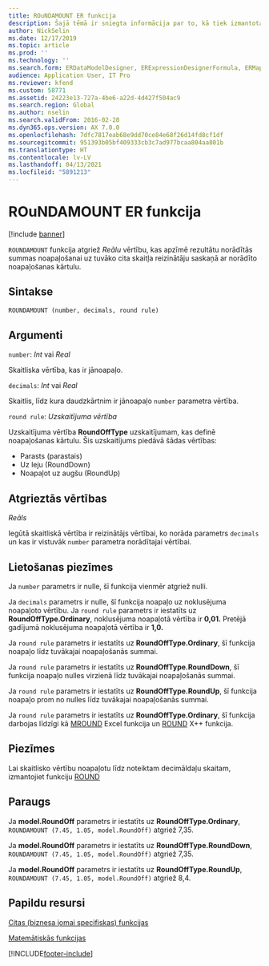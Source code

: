 ```yaml
---
title: ROuNDAMOUNT ER funkcija
description: Šajā tēmā ir sniegta informācija par to, kā tiek izmantota ROUNDAMOUNT elektroniskā pārskata (ER) funkcija.
author: NickSelin
ms.date: 12/17/2019
ms.topic: article
ms.prod: ''
ms.technology: ''
ms.search.form: ERDataModelDesigner, ERExpressionDesignerFormula, ERMappedFormatDesigner, ERModelMappingDesigner
audience: Application User, IT Pro
ms.reviewer: kfend
ms.custom: 58771
ms.assetid: 24223e13-727a-4be6-a22d-4d427f504ac9
ms.search.region: Global
ms.author: nselin
ms.search.validFrom: 2016-02-28
ms.dyn365.ops.version: AX 7.0.0
ms.openlocfilehash: 7dfc7817eab68e9dd70ce84e68f26d14fd8cf1df
ms.sourcegitcommit: 951393b05bf409333cb3c7ad977bcaa804aa801b
ms.translationtype: HT
ms.contentlocale: lv-LV
ms.lasthandoff: 04/13/2021
ms.locfileid: "5891213"
---
```

# <a name="roundamount-er-function"></a>ROuNDAMOUNT ER funkcija

[!include [banner](../includes/banner.md)]

`ROUNDAMOUNT` funkcija atgriež *Reālu* vērtību, kas apzīmē rezultātu norādītās summas noapaļošanai uz tuvāko cita skaitļa reizinātāju saskaņā ar norādīto noapaļošanas kārtulu.

## <a name="syntax"></a>Sintakse

```vb
ROUNDAMOUNT (number, decimals, round rule)
```

## <a name="arguments"></a>Argumenti

`number`: *Int* vai *Real*

Skaitliska vērtība, kas ir jānoapaļo.

`decimals`: *Int* vai *Real*

Skaitlis, līdz kura daudzkārtnim ir jānoapaļo `number` parametra vērtība.

`round rule`: *Uzskaitījuma vērtība*

Uzskaitījuma vērtība **RoundOffType** uzskaitījumam, kas definē noapaļošanas kārtulu. Šis uzskaitījums piedāvā šādas vērtības:

- Parasts (parastais)
- Uz leju (RoundDown)
- Noapaļot uz augšu (RoundUp)

## <a name="return-values"></a>Atgrieztās vērtības

*Reāls*

Iegūtā skaitliskā vērtība ir reizinātājs vērtībai, ko norāda parametrs `decimals` un kas ir vistuvāk `number` parametra norādītajai vērtībai.

## <a name="usage-notes"></a>Lietošanas piezīmes

Ja `number` parametrs ir nulle, šī funkcija vienmēr atgriež nulli.

Ja `decimals` parametrs ir nulle, šī funkcija noapaļo uz noklusējuma noapaļoto vērtību. Ja `round rule` parametrs ir iestatīts uz **RoundOffType.Ordinary**, noklusējuma noapaļotā vērtība ir **0,01.** Pretējā gadījumā noklusējuma noapaļotā vērtība ir **1,0.**

Ja `round rule` parametrs ir iestatīts uz **RoundOffType.Ordinary**, šī funkcija noapaļo līdz tuvākajai noapaļošanās summai.

Ja `round rule` parametrs ir iestatīts uz **RoundOffType.RoundDown**, šī funkcija noapaļo nulles virzienā līdz tuvākajai noapaļošanās summai.

Ja `round rule` parametrs ir iestatīts uz **RoundOffType.RoundUp**, šī funkcija noapaļo prom no nulles līdz tuvākajai noapaļošanās summai.

Ja `round rule` parametrs ir iestatīts uz **RoundOffType.Ordinary**, šī funkcija darbojas līdzīgi kā [MROUND](https://support.office.com/article/mround-function-c299c3b0-15a5-426d-aa4b-d2d5b3baf427) Excel funkcija un [ROUND](../dev-ref/xpp-math-run-time-functions.md#round) X++ funkcija.

## <a name="remarks"></a>Piezīmes

Lai skaitlisko vērtību noapaļotu līdz noteiktam decimāldaļu skaitam, izmantojiet funkciju [ROUND](er-functions-mathematical-round.md)

## <a name="example"></a>Paraugs

Ja **model.RoundOff** parametrs ir iestatīts uz **RoundOffType.Ordinary**, `ROUNDAMOUNT (7.45, 1.05, model.RoundOff)` atgriež 7,35. 

Ja **model.RoundOff** parametrs ir iestatīts uz **RoundOffType.RoundDown**, `ROUNDAMOUNT (7.45, 1.05, model.RoundOff)` atgriež 7,35. 

Ja **model.RoundOff** parametrs ir iestatīts uz **RoundOffType.RoundUp**, `ROUNDAMOUNT (7.45, 1.05, model.RoundOff)` atgriež 8,4.

## <a name="additional-resources"></a>Papildu resursi

[Citas (biznesa jomai specifiskas) funkcijas](er-functions-category-other.md)

[Matemātiskās funkcijas](er-functions-category-mathematical.md)


[!INCLUDE[footer-include](../../../includes/footer-banner.md)]